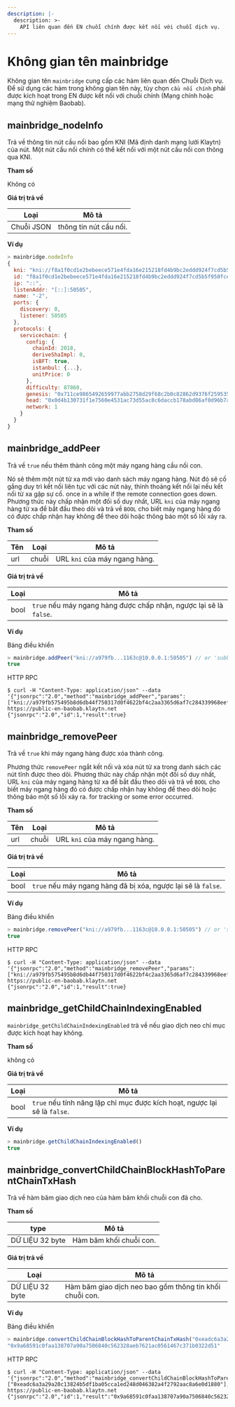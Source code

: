 ```yaml
---
description: |-
  description: >-
    API liên quan đến EN chuỗi chính được kết nối với chuỗi dịch vụ.
---
```


# Không gian tên mainbridge

Không gian tên `mainbridge` cung cấp các hàm liên quan đến Chuỗi Dịch vụ.
Để sử dụng các hàm trong không gian tên này, tùy chọn `cầu nối chính` phải được kích hoạt trong EN được kết nối với chuỗi chính (Mạng chính hoặc mạng thử nghiệm Baobab).

## mainbridge_nodeInfo <a id="mainbridge_nodeInfo"></a>

Trả về thông tin nút cầu nối bao gồm KNI (Mã định danh mạng lưới Klaytn) ​​của nút.
Một nút cầu nối chính có thể kết nối với một nút cầu nối con thông qua KNI.

**Tham số**

Không có

**Giá trị trả về**

| Loại      | Mô tả                  |
| ---------- | ---------------------- |
| Chuỗi JSON | thông tin nút cầu nối. |

**Ví dụ**

```javascript
> mainbridge.nodeInfo
{
  kni: "kni://f8a1f0cd1e2bebeece571e4fda16e215218fd4b9bc2eddd924f7cd5b5f950fcec8f4b8cd3851390d1d0bacf1b15e1c4a38c882252e429a28d16eeb6edbacd726@[::]:50505?discport=0",
  id: "f8a1f0cd1e2bebeece571e4fda16e215218fd4b9bc2eddd924f7cd5b5f950fcec8f4b8cd3851390d1d0bacf1b15e1c4a38c882252e429a28d16eeb6edbacd726",
  ip: "::",
  listenAddr: "[::]:50505",
  name: "-2",
  ports: {
    discovery: 0,
    listener: 50505
  },
  protocols: {
    servicechain: {
      config: {
        chainId: 2018,
        deriveShaImpl: 0,
        isBFT: true,
        istanbul: {...},
        unitPrice: 0
      },
      difficulty: 87860,
      genesis: "0x711ce9865492659977abb2758d29f68c2b0c82862d9376f25953579f64f95b58",
      head: "0x0d4b130731f1e7560e4531ac73d55ac8c6daccb178abd86af0d96b7aafded7c5",
      network: 1
    }
  }
}
```

## mainbridge_addPeer  <a id="mainbridge_addPeer"></a>

Trả về `true` nếu thêm thành công một máy ngang hàng cầu nối con.

Nó sẽ thêm một nút từ xa mới vào danh sách máy ngang hàng.
Nút đó sẽ cố gắng duy trì kết nối liên tục với các nút này, thỉnh thoảng kết nối lại nếu kết nối từ xa gặp sự cố.
once in a while if the remote connection goes down.
Phương thức này chấp nhận một đối số duy nhất, URL `kni` của máy ngang hàng từ xa để bắt đầu theo dõi và trả về `BOOL` cho biết máy ngang hàng đó có được chấp nhận hay không để theo dõi hoặc thông báo một số lỗi xảy ra.

**Tham số**

| Tên | Loại | Mô tả                         |
| --- | ----- | ----------------------------- |
| url | chuỗi | URL `kni` của máy ngang hàng. |

**Giá trị trả về**

| Loại | Mô tả                                                              |
| ----- | ------------------------------------------------------------------ |
| bool  | `true` nếu máy ngang hàng được chấp nhận, ngược lại sẽ là `false`. |

**Ví dụ**

Bảng điều khiển

```javascript
> mainbridge.addPeer("kni://a979fb...1163c@10.0.0.1:50505") // or 'subbridge.addPeer'
true
```

HTTP RPC

```shell
$ curl -H "Content-Type: application/json" --data '{"jsonrpc":"2.0","method":"mainbridge_addPeer","params":["kni://a979fb575495b8d6db44f750317d0f4622bf4c2aa3365d6af7c284339968eef29b69ad0dce72a4d8db5ebb4968de0e3bec910127f134779fbcb0cb6d3331163c@10.0.0.1:50505"],"id":1}' https://public-en-baobab.klaytn.net
{"jsonrpc":"2.0","id":1,"result":true}
```

## mainbridge_removePeer <a id="mainbridge_removePeer"></a>

Trả về `true` khi máy ngang hàng được xóa thành công.

Phương thức `removePeer` ngắt kết nối và xóa nút từ xa trong danh sách các nút tĩnh được theo dõi.
Phương thức này chấp nhận một đối số duy nhất, URL `kni` của máy ngang hàng từ xa để bắt đầu theo dõi và trả về `BOOL` cho biết máy ngang hàng đó có được chấp nhận hay không để theo dõi hoặc thông báo một số lỗi xảy ra.
for tracking or some error occurred.

**Tham số**

| Tên | Loại | Mô tả                         |
| --- | ----- | ----------------------------- |
| url | chuỗi | URL `kni` của máy ngang hàng. |

**Giá trị trả về**

| Loại | Mô tả                                                         |
| ----- | ------------------------------------------------------------- |
| bool  | `true` nếu máy ngang hàng đã bị xóa, ngược lại sẽ là `false`. |

**Ví dụ**

Bảng điều khiển

```javascript
> mainbridge.removePeer("kni://a979fb...1163c@10.0.0.1:50505") // or 'subbridge.removePeer'
true
```

HTTP RPC

```shell
$ curl -H "Content-Type: application/json" --data '{"jsonrpc":"2.0","method":"mainbridge_removePeer","params":["kni://a979fb575495b8d6db44f750317d0f4622bf4c2aa3365d6af7c284339968eef29b69ad0dce72a4d8db5ebb4968de0e3bec910127f134779fbcb0cb6d3331163c@10.0.0.1:50505"],"id":1}' https://public-en-baobab.klaytn.net
{"jsonrpc":"2.0","id":1,"result":true}
```

## mainbridge_getChildChainIndexingEnabled <a id="mainbridge_getChildChainIndexingEnabled"></a>

`mainbridge_getChildChainIndexingEnabled` trả về nếu giao dịch neo chỉ mục được kích hoạt hay không.

**Tham số**

không có

**Giá trị trả về**

| Loại | Mô tả                                                                     |
| ----- | ------------------------------------------------------------------------- |
| bool  | `true` nếu tính năng lập chỉ mục được kích hoạt, ngược lại sẽ là `false`. |

**Ví dụ**

```javascript
> mainbridge.getChildChainIndexingEnabled()
true
```

## mainbridge_convertChildChainBlockHashToParentChainTxHash <a id="mainbridge_convertChildChainBlockHashToParentChainTxHash"></a>

Trả về hàm băm giao dịch neo của hàm băm khối chuỗi con đã cho.

**Tham số**

| type            | Mô tả                   |
| --------------- | ----------------------- |
| DỮ LIỆU 32 byte | Hàm băm khối chuỗi con. |

**Giá trị trả về**

| Loại           | Mô tả                                                   |
| --------------- | ------------------------------------------------------- |
| DỮ LIỆU 32 byte | Hàm băm giao dịch neo bao gồm thông tin khối chuỗi con. |

**Ví dụ**

Bảng điều khiển

```javascript
> mainbridge.convertChildChainBlockHashToParentChainTxHash("0xeadc6a3a29a20c13824b5df1ba05cca1ed248d046382a4f2792aac8a6e0d1880")
"0x9a68591c0faa138707a90a7506840c562328aeb7621ac0561467c371b0322d51"
```

HTTP RPC

```shell
$ curl -H "Content-Type: application/json" --data '{"jsonrpc":"2.0","method":"mainbridge_convertChildChainBlockHashToParentChainTxHash","params":["0xeadc6a3a29a20c13824b5df1ba05cca1ed248d046382a4f2792aac8a6e0d1880"],"id":1}' https://public-en-baobab.klaytn.net
{"jsonrpc":"2.0","id":1,"result":"0x9a68591c0faa138707a90a7506840c562328aeb7621ac0561467c371b0322d51"}
```
